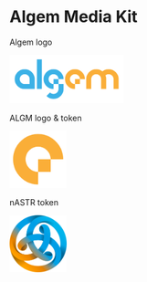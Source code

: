 # Algem Media Kit

Algem logo

<img src = "Algem logo for Web/Algem_Logo.png" width=200>

ALGM logo & token

<img src = "Algem logo for Web/ALGM.png" width=100>

nASTR token

<img src = "ALGM & nASTR token logos/nASTR.png" width=100>
